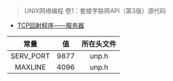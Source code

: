 > UNIX网络编程 卷1：套接字联网API（第3版）源代码

* [TCP回射程序——服务器](tcpcliserv/tcpserv01.c)

|常量|值|所在头文件|
|:--:|:--:|:--:|
|SERV_PORT|9877|unp.h|
|MAXLINE|4096|unp.h|